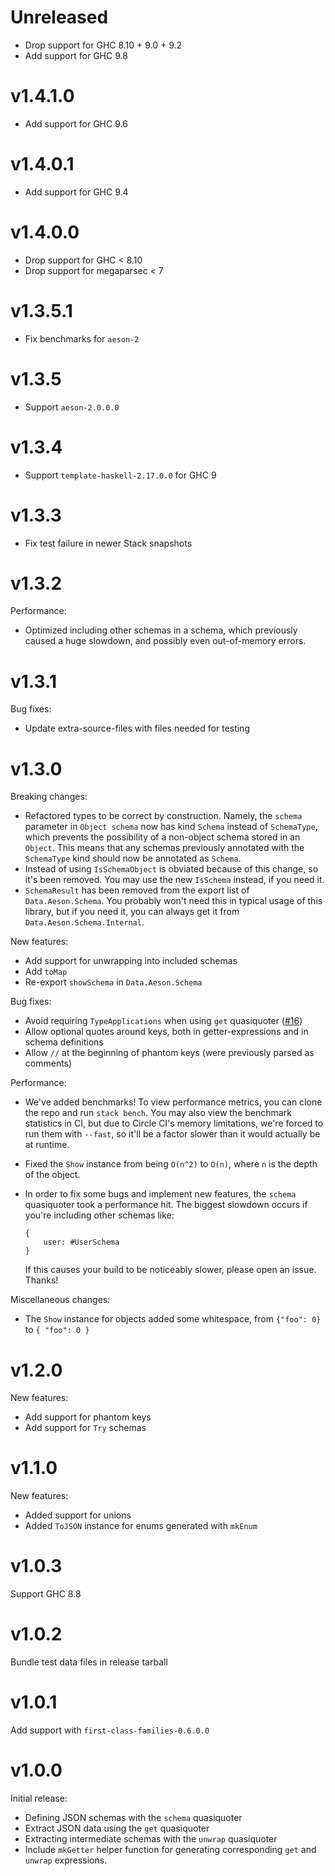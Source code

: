 # Unreleased

* Drop support for GHC 8.10 + 9.0 + 9.2
* Add support for GHC 9.8

# v1.4.1.0

* Add support for GHC 9.6

# v1.4.0.1

* Add support for GHC 9.4

# v1.4.0.0

* Drop support for GHC < 8.10
* Drop support for megaparsec < 7

# v1.3.5.1

* Fix benchmarks for `aeson-2`

# v1.3.5

* Support `aeson-2.0.0.0`

# v1.3.4

* Support `template-haskell-2.17.0.0` for GHC 9

# v1.3.3

* Fix test failure in newer Stack snapshots

# v1.3.2

Performance:

* Optimized including other schemas in a schema, which previously caused a huge slowdown, and possibly even out-of-memory errors.

# v1.3.1

Bug fixes:

* Update extra-source-files with files needed for testing

# v1.3.0

Breaking changes:

* Refactored types to be correct by construction. Namely, the `schema` parameter in `Object schema` now has kind `Schema` instead of `SchemaType`, which prevents the possibility of a non-object schema stored in an `Object`. This means that any schemas previously annotated with the `SchemaType` kind should now be annotated as `Schema`.
* Instead of using `IsSchemaObject` is obviated because of this change, so it's been removed. You may use the new `IsSchema` instead, if you need it.
* `SchemaResult` has been removed from the export list of `Data.Aeson.Schema`. You probably won't need this in typical usage of this library, but if you need it, you can always get it from `Data.Aeson.Schema.Internal`.

New features:

* Add support for unwrapping into included schemas
* Add `toMap`
* Re-export `showSchema` in `Data.Aeson.Schema`

Bug fixes:

* Avoid requiring `TypeApplications` when using `get` quasiquoter ([#16](https://github.com/brandonchinn178/aeson-schemas/issues/16))
* Allow optional quotes around keys, both in getter-expressions and in schema definitions
* Allow `//` at the beginning of phantom keys (were previously parsed as comments)

Performance:

* We've added benchmarks! To view performance metrics, you can clone the repo and run `stack bench`. You may also view the benchmark statistics in CI, but due to Circle CI's memory limitations, we're forced to run them with `--fast`, so it'll be a factor slower than it would actually be at runtime.
* Fixed the `Show` instance from being `O(n^2)` to `O(n)`, where `n` is the depth of the object.
* In order to fix some bugs and implement new features, the `schema` quasiquoter took a performance hit. The biggest slowdown occurs if you're including other schemas like:

    ```
    {
        user: #UserSchema
    }
    ```

    If this causes your build to be noticeably slower, please open an issue. Thanks!

Miscellaneous changes:

* The `Show` instance for objects added some whitespace, from `{"foo": 0}` to `{ "foo": 0 }`

# v1.2.0

New features:

* Add support for phantom keys
* Add support for `Try` schemas

# v1.1.0

New features:

* Added support for unions
* Added `ToJSON` instance for enums generated with `mkEnum`

# v1.0.3

Support GHC 8.8

# v1.0.2

Bundle test data files in release tarball

# v1.0.1

Add support with `first-class-families-0.6.0.0`

# v1.0.0

Initial release:

* Defining JSON schemas with the `schema` quasiquoter
* Extract JSON data using the `get` quasiquoter
* Extracting intermediate schemas with the `unwrap` quasiquoter
* Include `mkGetter` helper function for generating corresponding `get` and
  `unwrap` expressions.
